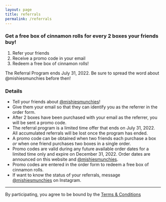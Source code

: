 ```yaml
---
layout: page
title: referrals
permalink: /referrals
---
```


<!-- <img class="menu-img" 
     src="../assets/img/referrals.svg"
     alt="Referrals"/> -->

### Get a free box of cinnamon rolls for every 2 boxes your friends buy!
1. Refer your friends
2. Receive a promo code in your email
3. Redeem a free box of cinnamon rolls!

The Referral Program ends July 31, 2022. Be sure to spread the word about @mishiesmunchies before then!

### Details
- Tell your friends about [@mishiesmunchies](https://www.instagram.com/mishiesmunchies/)! 
- Give them your email so that they can identify you as the referrer in the order form.
- After 2 boxes have been purchased with your email as the referrer, you will be sent a promo code. 
- The referral program is a limited time offer that ends on July 31, 2022. All accumulated referrals will be lost once the program has ended.
- A promo code can be obtained when two friends each purchase a box *or* when one friend purchases two boxes in a single order.
- Promo codes are valid during any future available order dates for a limited time only and expire on December 31, 2022. Order dates are announced on this website and [@mishiesmunchies](https://www.instagram.com/mishiesmunchies/). 
- Promo codes are entered in the order form to redeem a free box of cinnamon rolls.
- If want to know the status of your referrals, message [@mishiesmunchies](https://www.instagram.com/mishiesmunchies/) on Instagram.

---

By participating, you agree to be bound by the [Terms & Conditions](terms)
